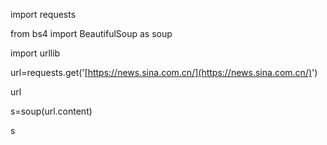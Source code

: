 import requests

from bs4 import BeautifulSoup as soup

import urllib

url=requests.get('[https://news.sina.com.cn/](https://news.sina.com.cn/)')

url

s=soup(url.content)

s

